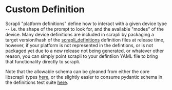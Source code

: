# Custom Definition

Scrapli "platform definitions" define how to interact with a given device type -- i.e. the shape of
the prompt to look for, and the available "modes" of the device. Many device definitions are
included in scrapli by packaging a target version/hash of the
[scrapli_definitions](https://github.com/scrapli/scrapli_definitions) definition files at release
time, however, if your platform is not represented in the defintions, or is not packaged yet due to
a new release not being generated, or whatever other reason, you can simply point scrapli to your
defintiion YAML file to bring that functionality directly to scrapli.

Note that the allowable schema can be gleaned from either the core libscrapli types
[here](https://github.com/scrapli/libscrapli/blob/main/src/cli-platform.zig), or the slightly easier  to consume pydantic schema in the definitions test suite
[here](https://github.com/scrapli/scrapli_definitions/blob/main/tests/schema.py).
